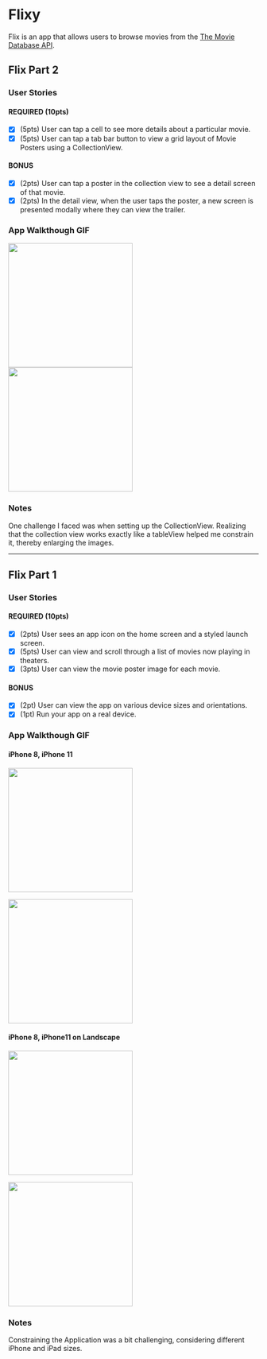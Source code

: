 #  Flixy
Flix is an app that allows users to browse movies from the [The Movie Database API](http://docs.themoviedb.apiary.io/#).


## Flix Part 2

### User Stories

#### REQUIRED (10pts)
- [x] (5pts) User can tap a cell to see more details about a particular movie.
- [x] (5pts) User can tap a tab bar button to view a grid layout of Movie Posters using a CollectionView.

#### BONUS
- [x] (2pts) User can tap a poster in the collection view to see a detail screen of that movie.
- [x] (2pts) In the detail view, when the user taps the poster, a new screen is presented modally where they can view the trailer.

### App Walkthough GIF

<img src="https://user-images.githubusercontent.com/32272045/70370620-d79c7880-188e-11ea-8ddf-95e71f21e03b.gif" width=250><br> <img src="https://user-images.githubusercontent.com/32272045/70387182-6b417800-1967-11ea-882c-b9d03e1cdaf6.gif" width=250><br>

### Notes
One challenge I faced was when setting up the CollectionView. Realizing that the collection view works exactly like a tableView helped me constrain it, thereby enlarging the images.

---

## Flix Part 1

### User Stories

#### REQUIRED (10pts)
- [x] (2pts) User sees an app icon on the home screen and a styled launch screen.
- [x] (5pts) User can view and scroll through a list of movies now playing in theaters.
- [x] (3pts) User can view the movie poster image for each movie.

#### BONUS
- [x] (2pt) User can view the app on various device sizes and orientations.
- [x] (1pt) Run your app on a real device.

### App Walkthough GIF

#### iPhone 8, iPhone 11
<img src="https://user-images.githubusercontent.com/32272045/69838990-64a25a80-121b-11ea-8a46-55343ec83e07.gif" width=250><br>

<img src='https://user-images.githubusercontent.com/32272045/69839447-345bbb80-121d-11ea-9923-4c826f702669.gif' width=250><br>

#### iPhone 8, iPhone11 on Landscape
<img src='https://user-images.githubusercontent.com/32272045/69839655-117dd700-121e-11ea-9243-6209139e3bdf.gif' width=250><br>

<img src='https://user-images.githubusercontent.com/32272045/69839983-784fc000-121f-11ea-9eeb-2a5c6d4c3adb.gif' width=250><br>

### Notes
Constraining the Application was a bit challenging, considering different iPhone and iPad sizes.
